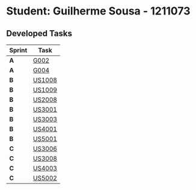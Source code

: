 # Student: Guilherme Sousa - 1211073

## Developed Tasks

| Sprint | Task                                                           |
|--------|----------------------------------------------------------------|
| **A**  | [G002](../../MainDocs/DomainModel.md)                          |
| **A**  | [G004](../../../readme.md)                                     |
| **B**  | [US1008](../../US1008_EnrollmentRequest/readme.md)             |
| **B**  | [US1009](../../US1009_ManageEnrollmentRequests/readme.md)      |
| **B**  | [US2008](../../US2008_ManageFormativeExams/readme.md)          |
| **B**  | [US3001](../../US3001_BoardCommunication/readme.md)            |
| **B**  | [US3003](../../US3003_SynchronizeSharedBoard/readme.md)        |
| **B**  | [US4001](../../US4001_ScheduleMeeting/readme.md)               |
| **B**  | [US5001](../../US5001/readme.md)                               |
| **C**  | [US3006](../../US3006_CreatePost-it/readme.md)                 |
| **C**  | [US3008](../../US3008_UndoPostItChange/readme.md)              |
| **C**  | [US4003](../../US4003_AcceptRejectMeetingInvitation/readme.md) |
| **C**  | [US5002](../../US5002/readme.md)                               |


